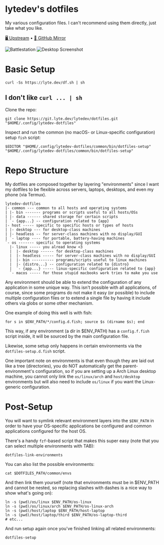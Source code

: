 # lytedev's dotfiles

My various configuration files. I can't recommend using them directly, just
take what you like.

[🖥️ Upstream][upstream] • [🐙 GitHub Mirror][github]

![Battlestation][battlestation-photo]
![Desktop Screenshot][desktop-screenshot]

# Basic Setup

    curl -Ss https://lyte.dev/df.sh | sh

## I don't like `curl ... | sh`

Clone the repo:

    git clone https://git.lyte.dev/lytedev/dotfiles.git "$HOME/.config/lytedev-dotfiles"

Inspect and run the common (no macOS- or Linux-specific configuration) setup
`fish` script:

    $EDITOR "$HOME/.config/lytedev-dotfiles/common/bin/dotfiles-setup"
    "$HOME/.config/lytedev-dotfiles/common/bin/dotfiles-setup"

# Repo Structure

My dotfiles are composed together by layering "environments" since I want my dotfiles to be flexible across servers, laptops, desktops, and even my phone (via Termux).

    lytedev-dotfiles
    |- common --- common to all hosts and operating systems
    | |- bin ------- programs or scripts useful to all hosts/OSs
    | |- data ------ shared storage for certain scripts
    | `- {app...} -- configuration related to {app}
    |- host ----- specific to specific hosts or types of hosts
    | |- desktop --- for desktop-class machines
    | |- headless -- for server-class machines with no display/GUI
    | `- laptop ---- for portable, battery-having machines
    `- os ------- specific to operating systems
      |- linux ----- you alread know <3
      |  |- desktop ------ for desktop-class machines
      |  |- headless ----- for server-class machines with no display/GUI
      |  |- bin ---------- programs/scripts useful to linux machines
      |  |- {distro...} -- configuration related to {distro}
      |  `- {app...} ----- linux-specific configuration related to {app}
      `- macos ----- for those stupid macbooks work tries to make you use

Any environment should be able to extend the configuration of any application
in some unique way. This isn't possible with all applications, of course, since
some programs do not make it easy (or possible) to include multiple
configuration files or to extend a single file by having it include others via
globs or some other mechanism.

One example of doing this well is with fish:

    for s in $ENV_PATH/*/config.d.fish; source $s (dirname $s); end

This way, if any environment (a dir in $ENV_PATH) has a `config.f.fish` script
inside, it will be sourced by the main configuration file.

Likewise, some setup only happens in certain environments via the
`dotfiles-setup.d.fish` script.

One important note on environments is that even though they are laid out like
a tree (directories), you do NOT automatically get the parent-environment's
configuration, so if you are setting up a Arch Linux desktop machine, you
cannot only link the `os/linux/arch` and `host/desktop` environments but will
also need to include `os/linux` if you want the Linux-generic configuration.

# Post-Setup

You will want to symlink relevant environment layers into the `$ENV_PATH` in
order to have your OS-specific applications be configured and common
applications configured for the host OS.

There's a handy `fzf`-based script that makes this super easy (note that you
can select multiple environments with TAB):

    dotfiles-link-environments

You can also list the possible environments:

    cat $DOTFILES_PATH/common/envs

And then link them yourself (note that environments must be in $ENV_PATH and
cannot be nested, so replacing slashes with dashes is a nice way to show what's
going on):

    ln -s (pwd)/os/linux $ENV_PATH/os-linux
    ln -s (pwd)/os/linux/arch $ENV_PATH/os-linux-arch
    ln -s (pwd)/host/laptop $ENV_PATH/host-laptop
    ln -s (pwd)/host/laptop/third $ENV_PATH/os-laptop-third
    # etc...

And run setup again once you've finished linking all related environments:

    dotfiles-setup

[upstream]: https://git.faceless.lytedev.io/lytedev/dotfiles
[github]: https://github.com/lytedev/dotfiles
[desktop-screenshot]: https://files.lyte.dev/unix/desktop-screenshot.png
[battlestation-photo]: https://files.lyte.dev/unix/battlestation.jpg
